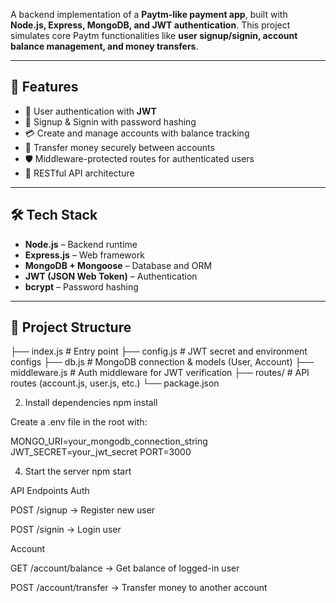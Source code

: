 A backend implementation of a **Paytm-like payment app**, built with **Node.js, Express, MongoDB, and JWT authentication**. This project simulates core Paytm functionalities like **user signup/signin, account balance management, and money transfers**.  

---

## 🚀 Features  
- 🔑 User authentication with **JWT**  
- 👤 Signup & Signin with password hashing  
- 💳 Create and manage accounts with balance tracking  
- 💸 Transfer money securely between accounts  
- 🛡️ Middleware-protected routes for authenticated users  
- 📡 RESTful API architecture  

---

## 🛠️ Tech Stack  
- **Node.js** – Backend runtime  
- **Express.js** – Web framework  
- **MongoDB + Mongoose** – Database and ORM  
- **JWT (JSON Web Token)** – Authentication  
- **bcrypt** – Password hashing  

---

## 📂 Project Structure  
├── index.js # Entry point
├── config.js # JWT secret and environment configs
├── db.js # MongoDB connection & models (User, Account)
├── middleware.js # Auth middleware for JWT verification
├── routes/ # API routes (account.js, user.js, etc.)
└── package.json



2. Install dependencies
npm install


Create a .env file in the root with:

MONGO_URI=your_mongodb_connection_string
JWT_SECRET=your_jwt_secret
PORT=3000

4. Start the server
npm start


API Endpoints
Auth

POST /signup → Register new user

POST /signin → Login user

Account

GET /account/balance → Get balance of logged-in user

POST /account/transfer → Transfer money to another account
